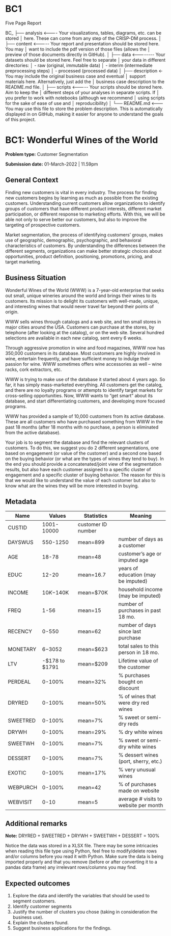 # BC1

Five Page Report

BC<X>_<name of business case>
├── analysis <---- Your visualizations, tables, diagrams, etc. can be stored 
│                  here. These can come from any step of the CRISP-DM process.
│
├── content <----- Your report and presentation should be stored here. You may
│                  want to include the pdf version of those files (allows the
│                  preview of those documents directly in GitHub).
│
├── data <-------- Your datasets should be stored here. Feel free to separate
│                  your data in different directories:
│                  - raw (original, immutable data)
│                  - interim (intermediate preprocessing steps) 
│                  - processed (processed data)
│
├── description <- You may include the original business case and eventual 
│                  support materials here. Alternatively, just add the
│                  business case description to the README.md file.
│
├── scripts <----- Your scripts should be stored here. Aim to keep the
│                  different steps of your analyses in separate scripts. If
│                  you prefer to work with notebooks (although we recommend
│                  using scripts for the sake of ease of use and
│                  reproducibility)
│
└── README.md <--- You may use this file to store the problem description.
                   This is automatically displayed in on GitHub, making it
                   easier for anyone to understand the goals of this project.

# BC1: Wonderful Wines of the World 

**Problem type:** Customer Segmentation

**Submission date:** 01-March-2022 | 11.59pm

## General Context

Finding new customers is vital in every industry. The process for finding new
customers begins by learning as much as possible from the existing customers.
Understanding current customers allow organizations to identify groups of
customers that have different product interests, different market
participation, or different response to marketing efforts. With this, we will
be able not only to serve better our customers, but also to improve the
targeting of prospective customers.

Market segmentation, the process of identifying customers’ groups, makes use
of geographic, demographic, psychographic, and behavioral characteristics of
customers. By understanding the differences between the different segments,
organizations can make better strategic choices about opportunities, product
definition, positioning, promotions, pricing, and target marketing.

## Business Situation

Wonderful Wines of the World (WWW) is a 7-year-old enterprise that seeks out
small, unique wineries around the world and brings their wines to its
customers. Its mission is to delight its customers with well-made, unique, and
interesting wines that would never travel far beyond their points of origin.

WWW sells wines through catalogs and a web site, and ten small stores in major
cities around the USA. Customers can purchase at the stores, by telephone
(after looking at the catalog), or on the web site. Several hundred selections
are available in each new catalog, sent every 6 weeks.

Through aggressive promotion in wine and food magazines, WWW now has 350,000
customers in its database. Most customers are highly involved in wine,
entertain frequently, and have sufficient money to indulge their passion for
wine. WWW sometimes offers wine accessories as well – wine racks, cork
extractors, etc.

WWW is trying to make use of the database it started about 4 years ago. So
far, it has simply mass-marketed everything. All customers get the catalog,
and there are no loyalty programs or attempts to identify target markets for
cross-selling opportunities. Now, WWW wants to “get smart” about its database,
and start differentiating customers, and developing more focused programs.

WWW has provided a sample of 10,000 customers from its active database. These
are all customers who have purchased something from WWW in the past 18 months
(after 18 months with no purchase, a person is eliminated from the active
database). 

Your job is to segment the database and find the relevant clusters of customers. To do this, we suggest you do 2 different segmentations, one based on engagement (or value of the customer) and a second one based on the buying behavior (or what are the types of wines they tend to buy). In the end you should provide a concatenated/joint view of the segmentation results, but also have each customer assigned to a specific cluster of engagement and a specific cluster of buying behavior. The reason for this is that we would like to understand the value of each customer but also to know what are the wines they will be more interested in buying.

## Metadata

| Name     | Values         | Statistics         | Meaning                                  |
|----------|----------------|--------------------|------------------------------------------|
| CUSTID   | 1001-10000     | customer ID number |                                          |
| DAYSWUS  | 550-1250       | mean=899           | number of days as a customer             |
| AGE      | 18-78          | mean=48            | customer’s age or imputed age            |
| EDUC     | 12-20          | mean=16.7          | years of education (may be imputed)      |
| INCOME   | $10K-$140K     | mean=$70K          | household income (may be imputed)        |
| FREQ     | 1-56           | mean=15            | number of purchases in past 18 mo.       |
| RECENCY  | 0-550          | mean=62            | number of days since last purchase       |
| MONETARY | $6-$3052       | mean=$623          | total sales to this person in 18 mo.     |
| LTV      | -$178 to $1791 | mean=$209          | Lifetime value of the customer           |
| PERDEAL  | 0-100%         | mean=32%           | % purchases bought on discount           |
| DRYRED   | 0-100%         | mean=50%           | % of wines that were dry red wines       |
| SWEETRED | 0-100%         | mean=7%            | % sweet or semi-dry reds                 |
| DRYWH    | 0-100%         | mean=29%           | % dry white wines                        |
| SWEETWH  | 0-100%         | mean=7%            | % sweet or semi-dry white wines          |
| DESSERT  | 0-100%         | mean=7%            | % dessert wines (port, sherry, etc.)     |
| EXOTIC   | 0-100%         | mean=17%           | % very unusual wines                     |
| WEBPURCH | 0-100%         | mean=42            | % of purchases made on website           |
| WEBVISIT | 0-10           | mean=5             | average # visits to website per month    |

## Additional remarks

**Note:** DRYRED + SWEETRED + DRYWH + SWEETWH + DESSERT = 100%

Notice the data was stored in a XLSX file. There may be some intricacies when
reading this file type using Python, feel free to modify/delete rows and/or
columns before you read it with Python. Make sure the data is being
imported properly and that you remove (before or after converting it to a
pandas data frame) any irrelevant rows/columns you may find.

## Expected outcomes

1. Explore the data and identify the variables that should be used to segment customers.
2. Identify customer segments
3. Justify the number of clusters you chose (taking in consideration the business use).
4. Explain the clusters found.
5. Suggest business applications for the findings.
